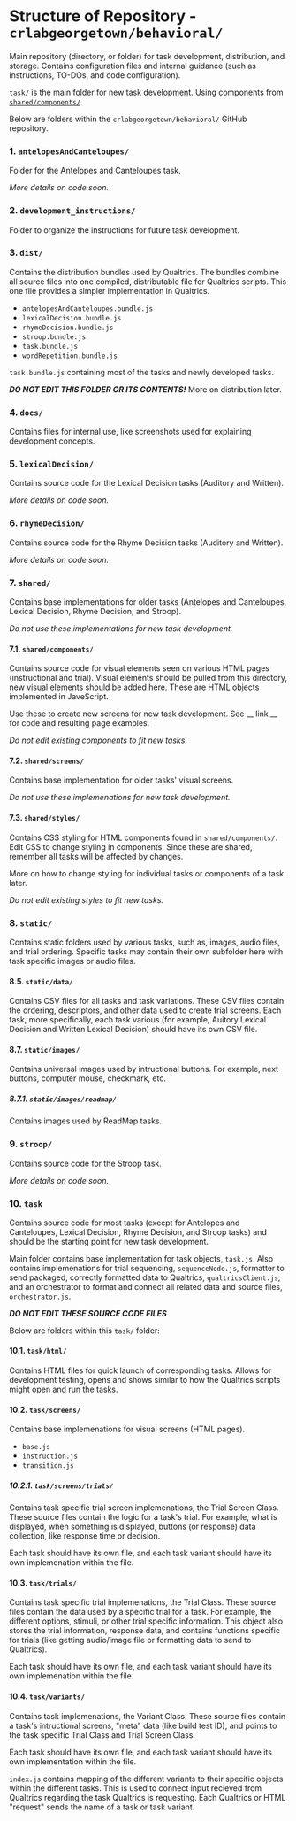 # Structure of Repository - `crlabgeorgetown/behavioral/` #

Main repository (directory, or folder) for task development, distribution, and storage. Contains configuration files and internal guidance (such as instructions, TO-DOs, and code configuration).

[`task/`](#10-task) is the main folder for new task development. Using components from [`shared/components/`](#71-sharedcomponents).

Below are folders within the `crlabgeorgetown/behavioral/` GitHub repository.

### 1. `antelopesAndCanteloupes/` ###

Folder for the Antelopes and Canteloupes task.

*More details on code soon.*

### 2. `development_instructions/` ### 

Folder to organize the instructions for future task development.

### 3. `dist/` ###

Contains the distribution bundles used by Qualtrics. The bundles combine all source files into one compiled, distributable file for Qualtrics scripts. This one file provides a simpler implementation in Qualtrics.

* `antelopesAndCanteloupes.bundle.js`
* `lexicalDecision.bundle.js`
* `rhymeDecision.bundle.js`
* `stroop.bundle.js`
* `task.bundle.js`
* `wordRepetition.bundle.js`

`task.bundle.js` containing most of the tasks and newly developed tasks.

***DO NOT EDIT THIS FOLDER OR ITS CONTENTS!*** More on distribution later.

### 4. `docs/` ###

Contains files for internal use, like screenshots used for explaining development concepts.

### 5. `lexicalDecision/` ###

Contains source code for the Lexical Decision tasks (Auditory and Written).

*More details on code soon.*

### 6. `rhymeDecision/` ###

Contains source code for the Rhyme Decision tasks (Auditory and Written).

*More details on code soon.*

### 7. `shared/` ###

Contains base implementations for older tasks (Antelopes and Canteloupes, Lexical Decision, Rhyme Decision, and Stroop).

*Do not use these implementations for new task development.*

#### 7.1. `shared/components/` ####

Contains source code for visual elements seen on various HTML pages (instructional and trial). Visual elements should be pulled from this directory, new visual elements should be added here. These are HTML objects implemented in JaveScript.

Use these to create new screens for new task development. See __ link __ for code and resulting page examples.

*Do not edit existing components to fit new tasks.* 

#### 7.2. `shared/screens/` ####

Contains base implementation for older tasks' visual screens.

*Do not use these implemenations for new task development.*

#### 7.3. `shared/styles/` ####

Contains CSS styling for HTML components found in `shared/components/`. Edit CSS to change styling in components. Since these are shared, remember all tasks will be affected by changes.

More on how to change styling for individual tasks or components of a task later.

*Do not edit existing styles to fit new tasks.* 

### 8. `static/` ###

Contains static folders used by various tasks, such as, images, audio files, and trial ordering. Specific tasks may contain their own subfolder here with task specific images or audio files. 

#### 8.5. `static/data/` ####

Contains CSV files for all tasks and task variations. These CSV files contain the ordering, descriptors, and other data used to create trial screens. Each task, more specifically, each task various (for example, Auitory Lexical Decision and Written Lexical Decision) should have its own CSV file.

#### 8.7. `static/images/` ####

Contains universal images used by intructional buttons. For example, next buttons, computer mouse, checkmark, etc.

##### 8.7.1. `static/images/readmap/` #####

Contains images used by ReadMap tasks.

### 9. `stroop/` ###

Contains source code for the Stroop task.

*More details on code soon.*

### 10. `task` ###

Contains source code for most tasks (execpt for Antelopes and Canteloupes, Lexical Decision, Rhyme Decision, and Stroop tasks) and should be the starting point for new task development.

Main folder contains base implementation for task objects, `task.js`. Also contains implemenations for trial sequencing, `sequenceNode.js`, formatter to send packaged, correctly formatted data to Qualtrics, `qualtricsClient.js`, and an orchestrator to format and connect all related data and source files, `orchestrator.js`.

***DO NOT EDIT THESE SOURCE CODE FILES***

Below are folders within this `task/` folder:

#### 10.1. `task/html/` ####

Contains HTML files for quick launch of corresponding tasks. Allows for development testing, opens and shows similar to how the Qualtrics scripts might open and run the tasks. 

#### 10.2. `task/screens/` ####

Contains base implemenations for visual screens (HTML pages).

* `base.js`
* `instruction.js`
* `transition.js`

##### 10.2.1. `task/screens/trials/` #####

Contains task specific trial screen implemenations, the Trial Screen Class. These source files contain the logic for a task's trial. For example, what is displayed, when something is displayed, buttons (or response) data collection, like response time or decision.

Each task should have its own file, and each task variant should have its own implemenation within the file.

#### 10.3. `task/trials/` ####

Contains task specific trial implemenations, the Trial Class. These source files contain the data used by a specific trial for a task. For example, the different options, stimuli, or other trial specific information. This object also stores the trial information, response data, and contains functions specific for trials (like getting audio/image file or formatting data to send to Qualtrics).

Each task should have its own file, and each task variant should have its own implemenation within the file.

#### 10.4. `task/variants/` ####

Contains task implemenations, the Variant Class. These source files contain a task's intructional screens, "meta" data (like build test ID), and points to the task specific Trial Class and Trial Screen Class.

Each task should have its own file, and each task variant should have its own implementation within the file.

`index.js` contains mapping of the different variants to their specific objects within the different tasks. This is used to connect input recieved from Qualtrics regarding the task Qualtrics is requesting. Each Qualtrics or HTML "request" sends the name of a task or task variant.